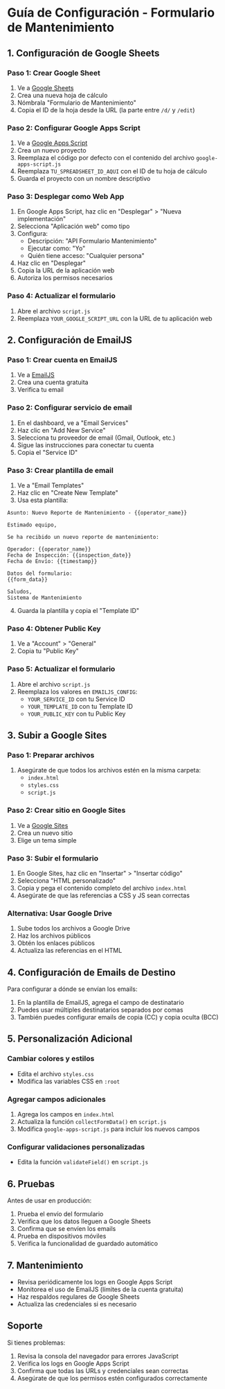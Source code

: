 # Guía de Configuración - Formulario de Mantenimiento

## 1. Configuración de Google Sheets

### Paso 1: Crear Google Sheet
1. Ve a [Google Sheets](https://sheets.google.com)
2. Crea una nueva hoja de cálculo
3. Nómbrala "Formulario de Mantenimiento"
4. Copia el ID de la hoja desde la URL (la parte entre `/d/` y `/edit`)

### Paso 2: Configurar Google Apps Script
1. Ve a [Google Apps Script](https://script.google.com)
2. Crea un nuevo proyecto
3. Reemplaza el código por defecto con el contenido del archivo `google-apps-script.js`
4. Reemplaza `TU_SPREADSHEET_ID_AQUI` con el ID de tu hoja de cálculo
5. Guarda el proyecto con un nombre descriptivo

### Paso 3: Desplegar como Web App
1. En Google Apps Script, haz clic en "Desplegar" > "Nueva implementación"
2. Selecciona "Aplicación web" como tipo
3. Configura:
   - Descripción: "API Formulario Mantenimiento"
   - Ejecutar como: "Yo"
   - Quién tiene acceso: "Cualquier persona"
4. Haz clic en "Desplegar"
5. Copia la URL de la aplicación web
6. Autoriza los permisos necesarios

### Paso 4: Actualizar el formulario
1. Abre el archivo `script.js`
2. Reemplaza `YOUR_GOOGLE_SCRIPT_URL` con la URL de tu aplicación web

## 2. Configuración de EmailJS

### Paso 1: Crear cuenta en EmailJS
1. Ve a [EmailJS](https://www.emailjs.com)
2. Crea una cuenta gratuita
3. Verifica tu email

### Paso 2: Configurar servicio de email
1. En el dashboard, ve a "Email Services"
2. Haz clic en "Add New Service"
3. Selecciona tu proveedor de email (Gmail, Outlook, etc.)
4. Sigue las instrucciones para conectar tu cuenta
5. Copia el "Service ID"

### Paso 3: Crear plantilla de email
1. Ve a "Email Templates"
2. Haz clic en "Create New Template"
3. Usa esta plantilla:

```
Asunto: Nuevo Reporte de Mantenimiento - {{operator_name}}

Estimado equipo,

Se ha recibido un nuevo reporte de mantenimiento:

Operador: {{operator_name}}
Fecha de Inspección: {{inspection_date}}
Fecha de Envío: {{timestamp}}

Datos del formulario:
{{form_data}}

Saludos,
Sistema de Mantenimiento
```

4. Guarda la plantilla y copia el "Template ID"

### Paso 4: Obtener Public Key
1. Ve a "Account" > "General"
2. Copia tu "Public Key"

### Paso 5: Actualizar el formulario
1. Abre el archivo `script.js`
2. Reemplaza los valores en `EMAILJS_CONFIG`:
   - `YOUR_SERVICE_ID` con tu Service ID
   - `YOUR_TEMPLATE_ID` con tu Template ID
   - `YOUR_PUBLIC_KEY` con tu Public Key

## 3. Subir a Google Sites

### Paso 1: Preparar archivos
1. Asegúrate de que todos los archivos estén en la misma carpeta:
   - `index.html`
   - `styles.css`
   - `script.js`

### Paso 2: Crear sitio en Google Sites
1. Ve a [Google Sites](https://sites.google.com)
2. Crea un nuevo sitio
3. Elige un tema simple

### Paso 3: Subir el formulario
1. En Google Sites, haz clic en "Insertar" > "Insertar código"
2. Selecciona "HTML personalizado"
3. Copia y pega el contenido completo del archivo `index.html`
4. Asegúrate de que las referencias a CSS y JS sean correctas

### Alternativa: Usar Google Drive
1. Sube todos los archivos a Google Drive
2. Haz los archivos públicos
3. Obtén los enlaces públicos
4. Actualiza las referencias en el HTML

## 4. Configuración de Emails de Destino

Para configurar a dónde se envían los emails:

1. En la plantilla de EmailJS, agrega el campo de destinatario
2. Puedes usar múltiples destinatarios separados por comas
3. También puedes configurar emails de copia (CC) y copia oculta (BCC)

## 5. Personalización Adicional

### Cambiar colores y estilos
- Edita el archivo `styles.css`
- Modifica las variables CSS en `:root`

### Agregar campos adicionales
1. Agrega los campos en `index.html`
2. Actualiza la función `collectFormData()` en `script.js`
3. Modifica `google-apps-script.js` para incluir los nuevos campos

### Configurar validaciones personalizadas
- Edita la función `validateField()` en `script.js`

## 6. Pruebas

Antes de usar en producción:

1. Prueba el envío del formulario
2. Verifica que los datos lleguen a Google Sheets
3. Confirma que se envíen los emails
4. Prueba en dispositivos móviles
5. Verifica la funcionalidad de guardado automático

## 7. Mantenimiento

- Revisa periódicamente los logs en Google Apps Script
- Monitorea el uso de EmailJS (límites de la cuenta gratuita)
- Haz respaldos regulares de Google Sheets
- Actualiza las credenciales si es necesario

## Soporte

Si tienes problemas:
1. Revisa la consola del navegador para errores JavaScript
2. Verifica los logs en Google Apps Script
3. Confirma que todas las URLs y credenciales sean correctas
4. Asegúrate de que los permisos estén configurados correctamente


